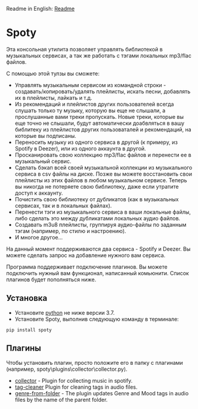 Readme in English: [Readme](https://github.com/dy-sh/spoty/blob/master/README.md)

# Spoty

Эта консольная утилита позволяет управлять библиотекой в музыкальных сервисах, а так же работать с тэгами локальных mp3/flac файлов.

С помощью этой тулзы вы сможете:
- Управлять музыкальным сервисом из командной строки - создавать/копировать/удалять плейлисты, искать песни, добавлять их в плейлисты, лайкать и т.д.
- Из рекомендаций и плейлистов других пользователей всегда слушать только ту музыку, которую вы еще не слышали, а прослушанные вами треки пропускать. Новые треки, которые вы еще точно не слышали, будут автоматически доабвляться в вашу библитеку из плейлистов других пользоваталей и рекомендаций, на которые вы подписаны.
- Переносить музыку из одного сервиса в другой (к примеру, из Spotify в Deezer), или из одного аккаунта в другой.
- Просканировать свою коллекцию mp3/flac файлов и перенести ее в музыкальный сервис.
- Сделать бэкап всей своей музыкальной коллекции из музыкального сервиса в csv файлы на диске. Позже вы можете восстановить свои плейлисты из этих файлов в любом музыкальном сервисе. Теперь вы никогда не потеряете свою библиотеку, даже если утратите доступ к аккаунту.
- Почистить свою библиотеку от дубликатов (как в музыкальных сервисах, так и в локальных файлах).
- Перенести тэги из музыкального сервиса в ваши локальные файлы, либо сделать это между дубликатами локальных аудио файлов.
- Создавать m3u8 плейлисты, группируя аудио-файлы по заданным тэгам (например, по стилю и настроению).
- И многое другое...

На данный момент поддерживаются два сервиса - Spotify и Deezer. Вы можете сделать запрос на добавление нужного вам сервиса.

Программа поддерживает подключение плагинов. Вы можете подключить нужный вам функционал, написанный комьюнити. Список плагинов будет пополняться ниже.

## Установка

- Установите [python](https://www.python.org/downloads/) не ниже версии 3.7.
- Установите Spoty, выполнив следующую команду в терминале: 

```batch
pip install spoty
```

## Плагины

Чтобы установить плагин, просто положите его в папку с плагинами (например, spoty\plugins\collector\collector.py).

- [collector](https://github.com/dy-sh/spoty_collector) - Plugin for collecting music in spotify.
- [tag-cleaner](https://github.com/dy-sh/spoty_tag_cleaner) Plugin for cleaning tags in audio files.
- [genre-from-folder](https://github.com/dy-sh/spoty_genre_from_folder) - The plugin updates Genre and Mood tags in audio files by the name of the parent folder.


